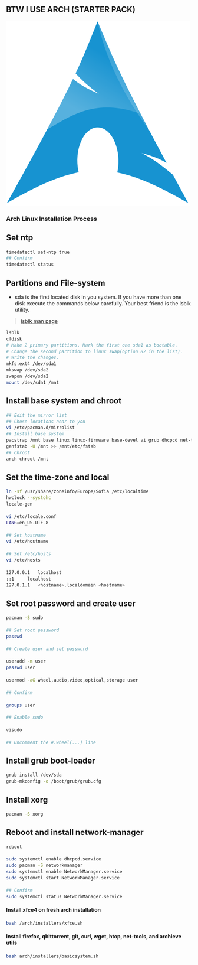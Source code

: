 ## BTW I USE ARCH (STARTER PACK)

![arch](./img/arch.png)

### Arch Linux Installation Process

## Set ntp

```bash
timedatectl set-ntp true
## Confirm
timedatectl status
```

## Partitions and File-system

- sda is the first located disk in you system. If you have more than one disk execute the commands below carefully. Your best friend is the lsblk utility.

> [lsblk man page](http://man7.org/linux/man-pages/man8/lsblk.8.html)

```bash
lsblk
cfdisk
# Make 2 primary partitions. Mark the first one sda1 as bootable.
# Change the second partition to linux swap(option 82 in the list).
# Write the changes.
mkfs.ext4 /dev/sda1
mkswap /dev/sda2
swapon /dev/sda2
mount /dev/sda1 /mnt
```

## Install base system and chroot

```bash
## Edit the mirror list
## Chose locations near to you
vi /etc/pacman.d/mirrolist
## Install base system
pacstrap /mnt base linux linux-firmware base-devel vi grub dhcpcd net-tools iproute2
genfstab -U /mnt >> /mnt/etc/fstab
## Chroot
arch-chroot /mnt
```

## Set the time-zone and local

```bash
ln -sf /usr/share/zoneinfo/Europe/Sofia /etc/localtime
hwclock --systohc
locale-gen

vi /etc/locale.conf
LANG=en_US.UTF-8

## Set hostname
vi /etc/hostname

## Set /etc/hosts
vi /etc/hosts

127.0.0.1	localhost
::1		localhost
127.0.1.1	<hostname>.localdomain <hostname>
```

## Set root password and create user

```bash
pacman -S sudo

## Set root password
passwd

## Create user and set password

useradd -m user
passwd user

usermod -aG wheel,audio,video,optical,storage user

## Confirm

groups user

## Enable sudo

visudo

## Uncomment the #.wheel(...) line
```

## Install grub boot-loader

```bash
grub-install /dev/sda
grub-mkconfig -o /boot/grub/grub.cfg
```

## Install xorg

```bash
pacman -S xorg
```

## Reboot and install network-manager

```bash
reboot

sudo systemctl enable dhcpcd.service
sudo pacman -S networkmanager
sudo systemctl enable NetworkManager.service
sudo systemctl start NetworkManager.service

## Confirm
sudo systemctl status NetworkManager.service
```

#### Install xfce4 on fresh arch installation

```bash
bash /arch/installers/xfce.sh
```

#### Install firefox, qbittorrent, git, curl, wget, htop, net-tools, and archieve utils

```bash
bash arch/installers/basicsystem.sh
```
